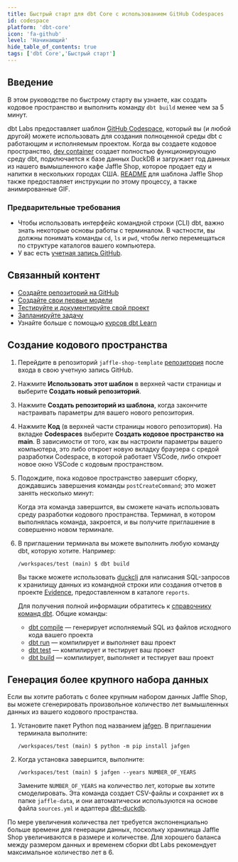 ```yaml
---
title: Быстрый старт для dbt Core с использованием GitHub Codespaces
id: codespace
platform: 'dbt-core'
icon: 'fa-github'
level: 'Начинающий'
hide_table_of_contents: true
tags: ['dbt Core','Быстрый старт']
---
```


<div style={{maxWidth: '900px'}}>

## Введение

В этом руководстве по быстрому старту вы узнаете, как создать кодовое пространство и выполнить команду `dbt build` менее чем за 5 минут.

dbt Labs предоставляет шаблон [GitHub Codespace](https://docs.github.com/en/codespaces/overview), который вы (и любой другой) можете использовать для создания полноценной среды dbt с работающим и исполняемым проектом. Когда вы создаете кодовое пространство, [dev container](https://docs.github.com/en/codespaces/setting-up-your-project-for-codespaces/adding-a-dev-container-configuration/introduction-to-dev-containers) создает полностью функционирующую среду dbt, подключается к базе данных DuckDB и загружает год данных из нашего вымышленного кафе Jaffle Shop, которое продает еду и напитки в нескольких городах США. [README](https://github.com/dbt-labs/jaffle-shop-template#readme) для шаблона Jaffle Shop также предоставляет инструкции по этому процессу, а также анимированные GIF.

### Предварительные требования

- Чтобы использовать интерфейс командной строки (CLI) dbt, важно знать некоторые основы работы с терминалом. В частности, вы должны понимать команды `cd`, `ls` и `pwd`, чтобы легко перемещаться по структуре каталогов вашего компьютера.
- У вас есть [учетная запись GitHub](https://github.com/join).

## Связанный контент

- [Создайте репозиторий на GitHub](/guides/manual-install?step=2)
- [Создайте свои первые модели](/guides/manual-install?step=3)
- [Тестируйте и документируйте свой проект](/guides/manual-install?step=4)
- [Запланируйте задачу](/guides/manual-install?step=5)
- Узнайте больше с помощью [курсов dbt Learn](https://learn.getdbt.com)

## Создание кодового пространства

1. Перейдите в репозиторий `jaffle-shop-template` [репозитория](https://github.com/dbt-labs/jaffle-shop-template) после входа в свою учетную запись GitHub.
1. Нажмите **Использовать этот шаблон** в верхней части страницы и выберите **Создать новый репозиторий**.
1. Нажмите **Создать репозиторий из шаблона**, когда закончите настраивать параметры для вашего нового репозитория.
1. Нажмите **Код** (в верхней части страницы нового репозитория). На вкладке **Codespaces** выберите **Создать кодовое пространство на main**. В зависимости от того, как вы настроили параметры вашего компьютера, это либо откроет новую вкладку браузера с средой разработки Codespace, в которой работает VSCode, либо откроет новое окно VSCode с кодовым пространством.
1. Подождите, пока кодовое пространство завершит сборку, дождавшись завершения команды `postCreateCommand`; это может занять несколько минут:

    <Lightbox src="/img/codespace-quickstart/postCreateCommand.png" title="Подождите, пока завершится postCreateCommand" />

    Когда эта команда завершится, вы сможете начать использовать среду разработки кодового пространства. Терминал, в котором выполнялась команда, закроется, и вы получите приглашение в совершенно новом терминале.

1. В приглашении терминала вы можете выполнить любую команду dbt, которую хотите. Например:

    ```shell
    /workspaces/test (main) $ dbt build
    ```

    Вы также можете использовать [duckcli](https://github.com/dbcli/duckcli) для написания SQL-запросов к хранилищу данных из командной строки или создания отчетов в проекте [Evidence](https://evidence.dev/), предоставленном в каталоге `reports`.
    
    Для получения полной информации обратитесь к [справочнику команд dbt](https://docs.getdbt.com/reference/dbt-commands). Общие команды:

    - [dbt compile](https://docs.getdbt.com/reference/commands/compile) — генерирует исполняемый SQL из файлов исходного кода вашего проекта
    - [dbt run](https://docs.getdbt.com/reference/commands/run) — компилирует и выполняет ваш проект
    - [dbt test](https://docs.getdbt.com/reference/commands/test) — компилирует и тестирует ваш проект
    - [dbt build](https://docs.getdbt.com/reference/commands/build) — компилирует, выполняет и тестирует ваш проект

## Генерация более крупного набора данных

Если вы хотите работать с более крупным набором данных Jaffle Shop, вы можете сгенерировать произвольное количество лет вымышленных данных из вашего кодового пространства.

1. Установите пакет Python под названием [jafgen](https://pypi.org/project/jafgen/). В приглашении терминала выполните:

    ```shell
    /workspaces/test (main) $ python -m pip install jafgen
    ```

1. Когда установка завершится, выполните:
    ```shell
    /workspaces/test (main) $ jafgen --years NUMBER_OF_YEARS
    ``` 
    Замените `NUMBER_OF_YEARS` на количество лет, которые вы хотите смоделировать. Эта команда создает CSV-файлы и сохраняет их в папке `jaffle-data`, и они автоматически используются на основе файла `sources.yml` и адаптера [dbt-duckdb](/docs/core/connect-data-platform/duckdb-setup).

По мере увеличения количества лет требуется экспоненциально больше времени для генерации данных, поскольку хранилища Jaffle Shop увеличиваются в размере и количестве. Для хорошего баланса между размером данных и временем сборки dbt Labs рекомендует максимальное количество лет в 6.

</div>